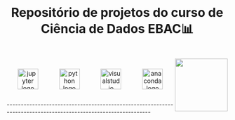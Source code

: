 <br clear="both">

<h1 align="center">Repositório de projetos do curso de Ciência  de Dados EBAC📊</h1>

###

<br clear="both">

<img align="right" height="120" src="https://c.tenor.com/rC1vAt-kMCoAAAAC/line-neon.gif"  />

###

<div align="center">
  <img src="https://cdn.jsdelivr.net/gh/devicons/devicon/icons/jupyter/jupyter-original.svg" height="47" alt="jupyter logo"  />
  <img width="40" />
  <img src="https://cdn.jsdelivr.net/gh/devicons/devicon/icons/python/python-original.svg" height="47" alt="python logo"  />
  <img width="40" />
  <img src="https://cdn.jsdelivr.net/gh/devicons/devicon/icons/visualstudio/visualstudio-plain.svg" height="47" alt="visualstudio logo"  />
  <img width="40" />
  <img src="https://cdn.jsdelivr.net/gh/devicons/devicon/icons/anaconda/anaconda-original.svg" height="47" alt="anaconda logo"  />
</div>

###

<p align="left">--------------------------------------------------------------------------------------------------------------</p>

###

<p align="left"></p>

###

<br clear="both">
  </a>
</div>

###

